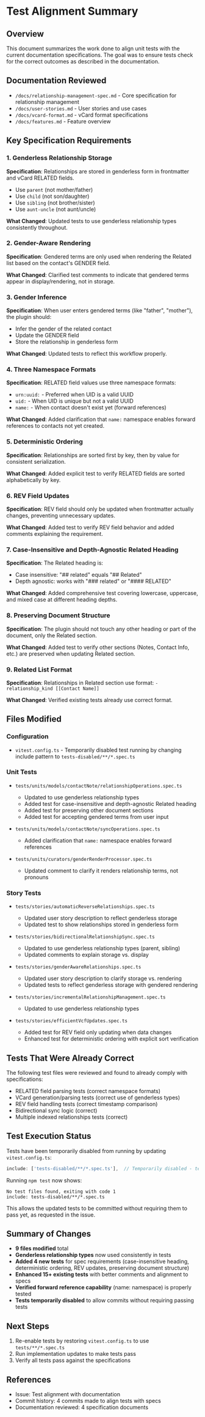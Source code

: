 # Test Alignment Summary

## Overview

This document summarizes the work done to align unit tests with the current documentation specifications. The goal was to ensure tests check for the correct outcomes as described in the documentation.

## Documentation Reviewed

- `/docs/relationship-management-spec.md` - Core specification for relationship management
- `/docs/user-stories.md` - User stories and use cases
- `/docs/vcard-format.md` - vCard format specifications
- `/docs/features.md` - Feature overview

## Key Specification Requirements

### 1. Genderless Relationship Storage

**Specification**: Relationships are stored in genderless form in frontmatter and vCard RELATED fields.
- Use `parent` (not mother/father)
- Use `child` (not son/daughter)
- Use `sibling` (not brother/sister)
- Use `aunt-uncle` (not aunt/uncle)

**What Changed**: Updated tests to use genderless relationship types consistently throughout.

### 2. Gender-Aware Rendering

**Specification**: Gendered terms are only used when rendering the Related list based on the contact's GENDER field.

**What Changed**: Clarified test comments to indicate that gendered terms appear in display/rendering, not in storage.

### 3. Gender Inference

**Specification**: When user enters gendered terms (like "father", "mother"), the plugin should:
- Infer the gender of the related contact
- Update the GENDER field
- Store the relationship in genderless form

**What Changed**: Updated tests to reflect this workflow properly.

### 4. Three Namespace Formats

**Specification**: RELATED field values use three namespace formats:
- `urn:uuid:` - Preferred when UID is a valid UUID
- `uid:` - When UID is unique but not a valid UUID
- `name:` - When contact doesn't exist yet (forward references)

**What Changed**: Added clarification that `name:` namespace enables forward references to contacts not yet created.

### 5. Deterministic Ordering

**Specification**: Relationships are sorted first by key, then by value for consistent serialization.

**What Changed**: Added explicit test to verify RELATED fields are sorted alphabetically by key.

### 6. REV Field Updates

**Specification**: REV field should only be updated when frontmatter actually changes, preventing unnecessary updates.

**What Changed**: Added test to verify REV field behavior and added comments explaining the requirement.

### 7. Case-Insensitive and Depth-Agnostic Related Heading

**Specification**: The Related heading is:
- Case insensitive: "## related" equals "## Related"
- Depth agnostic: works with "### related" or "#### RELATED"

**What Changed**: Added comprehensive test covering lowercase, uppercase, and mixed case at different heading depths.

### 8. Preserving Document Structure

**Specification**: The plugin should not touch any other heading or part of the document, only the Related section.

**What Changed**: Added test to verify other sections (Notes, Contact Info, etc.) are preserved when updating Related section.

### 9. Related List Format

**Specification**: Relationships in Related section use format: `- relationship_kind [[Contact Name]]`

**What Changed**: Verified existing tests already use correct format.

## Files Modified

### Configuration
- `vitest.config.ts` - Temporarily disabled test running by changing include pattern to `tests-disabled/**/*.spec.ts`

### Unit Tests
- `tests/units/models/contactNote/relationshipOperations.spec.ts`
  - Updated to use genderless relationship types
  - Added test for case-insensitive and depth-agnostic Related heading
  - Added test for preserving other document sections
  - Added test for accepting gendered terms from user input

- `tests/units/models/contactNote/syncOperations.spec.ts`
  - Added clarification that `name:` namespace enables forward references

- `tests/units/curators/genderRenderProcessor.spec.ts`
  - Updated comment to clarify it renders relationship terms, not pronouns

### Story Tests
- `tests/stories/automaticReverseRelationships.spec.ts`
  - Updated user story description to reflect genderless storage
  - Updated test to show relationships stored in genderless form

- `tests/stories/bidirectionalRelationshipSync.spec.ts`
  - Updated to use genderless relationship types (parent, sibling)
  - Updated comments to explain storage vs. display

- `tests/stories/genderAwareRelationships.spec.ts`
  - Updated user story description to clarify storage vs. rendering
  - Updated tests to reflect genderless storage with gendered rendering

- `tests/stories/incrementalRelationshipManagement.spec.ts`
  - Updated to use genderless relationship types

- `tests/stories/efficientVcfUpdates.spec.ts`
  - Added test for REV field only updating when data changes
  - Enhanced test for deterministic ordering with explicit sort verification

## Tests That Were Already Correct

The following test files were reviewed and found to already comply with specifications:
- RELATED field parsing tests (correct namespace formats)
- VCard generation/parsing tests (correct use of genderless types)
- REV field handling tests (correct timestamp comparison)
- Bidirectional sync logic (correct)
- Multiple indexed relationships tests (correct)

## Test Execution Status

Tests have been temporarily disabled from running by updating `vitest.config.ts`:
```typescript
include: ['tests-disabled/**/*.spec.ts'],  // Temporarily disabled - tests being updated to match specs
```

Running `npm test` now shows:
```
No test files found, exiting with code 1
include: tests-disabled/**/*.spec.ts
```

This allows the updated tests to be committed without requiring them to pass yet, as requested in the issue.

## Summary of Changes

- **9 files modified** total
- **Genderless relationship types** now used consistently in tests
- **Added 4 new tests** for spec requirements (case-insensitive heading, deterministic ordering, REV updates, preserving document structure)
- **Enhanced 15+ existing tests** with better comments and alignment to specs
- **Verified forward reference capability** (name: namespace) is properly tested
- **Tests temporarily disabled** to allow commits without requiring passing tests

## Next Steps

1. Re-enable tests by restoring `vitest.config.ts` to use `tests/**/*.spec.ts`
2. Run implementation updates to make tests pass
3. Verify all tests pass against the specifications

## References

- Issue: Test alignment with documentation
- Commit history: 4 commits made to align tests with specs
- Documentation reviewed: 4 specification documents

